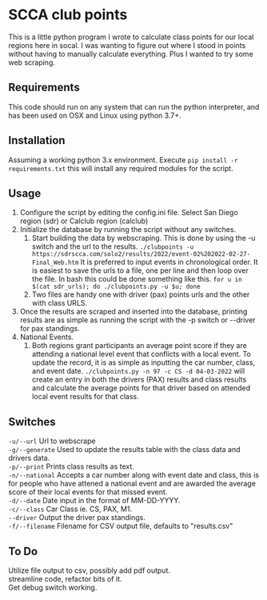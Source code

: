 # SCCA club points
This is a little python program I wrote to calculate class points for our local regions here in socal. 
I was wanting to figure out where I stood in points without having to manually calculate everything. 
Plus I wanted to try some web scraping. 


## Requirements
This code should run on any system that can run the python interpreter, and has been used on OSX and Linux using python 3.7+.

## Installation
Assuming a working python 3.x environment. 
Execute `pip install -r requirements.txt`  this will install any required modules for the script.

## Usage
1. Configure the script by editing the config.ini file.  Select San Diego region (sdr) or Calclub region (calclub)
2. Initialize the database by running the script without any switches.  
   1. Start building the data by webscraping.  This is done by using the -u switch and the url to the results. 
      `./clubpoints -u https://sdrscca.com/solo2/results/2022/event-02%202022-02-27-Final_Web.htm`
      It is preferred to input events in chronological order.  It is easiest to save the urls to a file, one per line and then loop over the file.
      In bash this could be done something like this. `for u in $(cat sdr_urls); do ./clubpoints.py -u $u; done`
   2. Two files are handy one with driver (pax) points urls and the other with class URLS. 
3. Once the results are scraped and inserted into the database, printing results are as simple as running the script with the -p switch or --driver for pax standings.
4. National Events.
   1. Both regions grant participants an average point score if they are attending a national level event that conflicts with a local event. 
      To update the record, it is as simple as inputting the car number, class, and event date.  `./clubpoints.py -n 97 -c CS -d 04-03-2022` will create an entry in both the drivers (PAX) results and class results and calculate the average points for that driver based on attended local event results for that class.<br>



## Switches
`-u/--url`  Url to webscrape<br>
`-g/--generate` Used to update the results table with the class data and drivers data.<br>
`-p/--print` Prints class results as text.<br>
`-n/--national` Accepts a car number along with event date and class, this is for people who have attened a national event and are awarded the average score of their local events for that missed event.<br>
`-d/--date` Date input in the format of MM-DD-YYYY.<br>
`-c/--class` Car Class ie.  CS, PAX, M1.<br>
`--driver` Output the driver pax standings.<br>
`-f/--filename` Filename for CSV output file, defaults to "results.csv"


## To Do
Utilize file output to csv, possibly add pdf output.  
streamline code, refactor bits of it.  
Get debug switch working.
